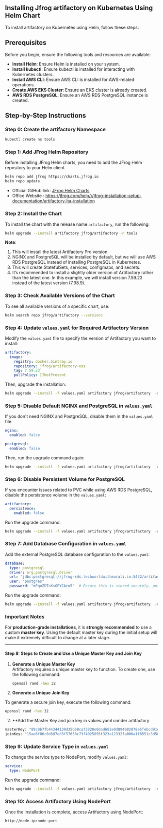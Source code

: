 ## Installing Jfrog artifactory on Kubernetes Using Helm Chart

To install artifactory on Kubernetes using Helm, follow these steps:

## Prerequisites

Before you begin, ensure the following tools and resources are available:

- **Install Helm**: Ensure Helm is installed on your system.  
- **Install kubectl**: Ensure kubectl is installed for interacting with Kubernetes clusters.  
- **Install AWS CLI**: Ensure AWS CLI is installed for AWS-related operations.  
- **Create AWS EKS Cluster**: Ensure an EKS cluster is already created.  
- **AWS RDS PostgreSQL**: Ensure an AWS RDS PostgreSQL instance is created.  

## Step-by-Step Instructions

### Step 0: Create the artifactory Namespace
```bash
kubectl create ns tools
```

### Step 1: Add JFrog Helm Repository
Before installing JFrog Helm charts, you need to add the JFrog Helm repository to your Helm client.
```bash
helm repo add jfrog https://charts.jfrog.io
helm repo update
```

- Official GitHub link: [JFrog Helm Charts](https://github.com/jfrog/charts/tree/387d7a1aa890bb65fb42a7d5b2c65cae0b7dded1/stable/artifactory)
- Office Website : https://jfrog.com/help/r/jfrog-installation-setup-documentation/artifactory-ha-installation

### Step 2: Install the Chart
To install the chart with the release name `artifactory`, run the following:
```bash
helm upgrade --install artifactory jfrog/artifactory -n tools
```

**Note**:  
1. This will install the latest Artifactory Pro version.  
2. NGINX and PostgreSQL will be installed by default, but we will use AWS RDS PostgreSQL instead of installing PostgreSQL in Kubernetes.  
3. This will create StatefulSets, services, configmaps, and secrets.  
4. It’s recommended to install a slightly older version of Artifactory rather than the latest one. In this example, we will install version 7.59.23 instead of the latest version (7.98.9).

### Step 3: Check Available Versions of the Chart
To see all available versions of a specific chart, use:
```bash
helm search repo jfrog/artifactory --versions
```

### Step 4: Update `values.yaml` for Required Artifactory Version
Modify the `values.yaml` file to specify the version of Artifactory you want to install:
```yaml
artifactory:
  image:
    registry: docker.bintray.io
    repository: jfrog/artifactory-oss
    tag: 7.59.23
    pullPolicy: IfNotPresent
```

Then, upgrade the installation:
```bash
helm upgrade --install -f values.yaml artifactory jfrog/artifactory  -n tools --version 107.59.23
```

### Step 5: Disable Default NGINX and PostgreSQL in `values.yaml`
If you don't need NGINX and PostgreSQL, disable them in the `values.yaml` file:
```yaml
nginx:
  enabled: false

postgresql:
  enabled: false
```

Then, run the upgrade command again:
```bash
helm upgrade --install -f values.yaml artifactory jfrog/artifactory  -n tools --version 107.59.23
```

### Step 6: Disable Persistent Volume for PostgreSQL
If you encounter issues related to PVC while using AWS RDS PostgreSQL, disable the persistence volume in the `values.yaml`:
```yaml
artifactory:
  persistence:
    enabled: false
```

Run the upgrade command:
```bash
helm upgrade --install -f values.yaml artifactory jfrog/artifactory  -n tools --version 107.59.23
```

### Step 7: Add Database Configuration in `values.yaml`
Add the external PostgreSQL database configuration to the `values.yaml`:
```yaml
database:
  type: postgresql
  driver: org.postgresql.Driver
  url: "jdbc:postgresql://jfrog-rds.techworldwithmurali.in:5432/artifactory"  # Your external DB URL
  user: "postgres"
  password: "mPqoZDTuKsGPYCAru5"  # Ensure this is stored securely, potentially in a secret manager
```

Run the upgrade command:
```bash
helm upgrade --install -f values.yaml artifactory jfrog/artifactory  -n tools --version 107.59.23
```

### Important Notes

For **production-grade installations**, it is **strongly recommended** to use a custom **master key**. Using the default master key during the initial setup will make it extremely difficult to change at a later stage. 

---

#### Step 8: Steps to Create and Use a Unique Master Key and Join Key

1. **Generate a Unique Master Key**  
   Artifactory requires a unique master key to function. To create one, use the following command:  

   ```bash
   openssl rand -hex 32
   ```

2.  **Generate a Unique Join Key**

To generate a secure join key, execute the following command:  

```bash
openssl rand -hex 32
```

2. **Add  the Master Key and join key in values.yaml unnder artifactory
```bash
masterKey: "89c8b7fb44344139d35b58ca73820e0dad682e9d894682878e5febcd91dff2e3"
joinKey: "15ae6f00c0d887ed3f57658c73f4025895f323a12332fa006a1f8551c3d58d88"
```

### Step 9: Update Service Type in `values.yaml`
To change the service type to NodePort, modify `values.yaml`:
```yaml
service:
  type: NodePort
```

Run the upgrade command:
```bash
helm upgrade --install -f values.yaml artifactory jfrog/artifactory  -n tools --version 107.59.23
```

### Step 10: Access Artifactory Using NodePort
Once the installation is complete, access Artifactory using NodePort:
```
http://node-ip:node-port
```
